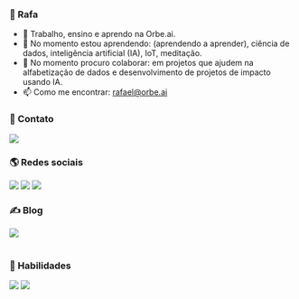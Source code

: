 <!--
<a href="https://https://orbe.ai/" target="_blank">
<img src="https://orbe.ai/images/og-image.jpg" target="_blank"></a>
-->

### 👋 Rafa 
- 🔭 Trabalho, ensino e aprendo na Orbe.ai.
- 🌱 No momento estou aprendendo: (aprendendo a aprender), ciência de dados, inteligência artificial (IA), IoT, meditação.
- 👯 No momento procuro colaborar: em projetos que ajudem na alfabetização de dados e desenvolvimento de projetos de impacto usando IA.
- 📫 Como me encontrar: rafael@orbe.ai


### :iphone: Contato
<div> 
<a href="mailto:rafael@orbe.ai" target="_blank">
<img src="https://img.shields.io/badge/Gmail-D14836?style=for-the-badge&logo=gmail&logoColor=white" target="_blank"></a>
  
### :earth_americas: Redes sociais
  
<a href="https://github.com/rafael-orbe-ai" target="_blank">
<img src="https://img.shields.io/badge/GitHub-100000?style=for-the-badge&logo=github&logoColor=white" target="_blank"></a> 

<a href="https://www.instagram.com/rafael_arevalo.io" target="_blank">
<img src="https://img.shields.io/badge/Instagram-E4405F?style=for-the-badge&logo=instagram&logoColor=white" target="_blank"></a> 

<a href="https://www.linkedin.com/in/rafael-arevalo-4b772528/" target="_blank">
<img src="https://img.shields.io/badge/LinkedIn-0077B5?style=for-the-badge&logo=linkedin&logoColor=white" target="_blank"></a>
  
### :writing_hand: Blog
  
<a href="https://medium.com/@rafael_49625" target="_blank">
<img src="https://img.shields.io/badge/Medium-12100E?style=for-the-badge&logo=medium&logoColor=white" target="_blank"></a><div><br>
  
### :rocket: Habilidades
![](https://img.shields.io/badge/Python-14354C?style=for-the-badge&logo=python&logoColor=white)
![](https://img.shields.io/badge/Markdown-000000?style=for-the-badge&logo=markdown&logoColor=white)






